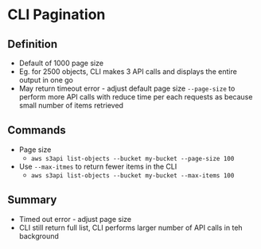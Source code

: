 # CLI Pagination

## Definition
- Default of 1000 page size
- Eg. for 2500 objects, CLI makes 3 API calls and displays the entire output in one go
- May return timeout error - adjust default page size `--page-size` to perform more API calls with reduce time per each requests as because small number of items retrieved

## Commands
- Page size
  - `aws s3api list-objects --bucket my-bucket --page-size 100`
- Use `--max-itmes` to return fewer items in the CLI
  - `aws s3api list-objects --bucket my-bucket --max-items 100`

## Summary
- Timed out error - adjust page size
- CLI still return full list, CLI performs larger number of API calls in teh background
